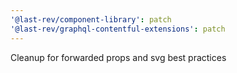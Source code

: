 ```yaml
---
'@last-rev/component-library': patch
'@last-rev/graphql-contentful-extensions': patch
---
```


Cleanup for forwarded props and svg best practices
